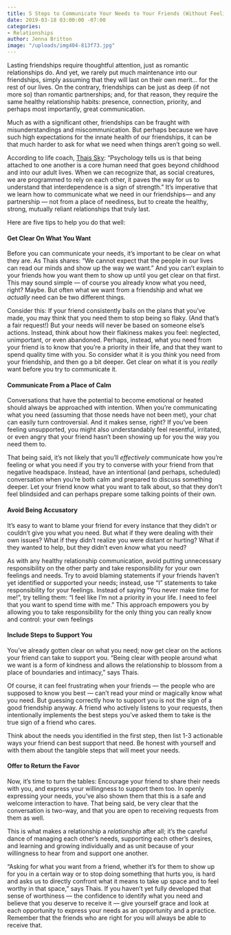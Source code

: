 ```yaml
---
title: 5 Steps to Communicate Your Needs to Your Friends (Without Feeling Needy)
date: 2019-03-18 03:00:00 -07:00
categories:
- Relationships
author: Jenna Britton
image: "/uploads/img404-813f73.jpg"
---
```


Lasting friendships require thoughtful attention, just as romantic relationships do. And yet, we rarely put much maintenance into our friendships, simply assuming that they will last on their own merit... for the rest of our lives. On the contrary, friendships can be just as deep (if not more so) than romantic partnerships; and, for that reason, they require the same healthy relationship habits: presence, connection, priority, and perhaps most importantly, great communication.

Much as with a significant other, friendships can be fraught with misunderstandings and miscommunication. But perhaps because we have such high expectations for the innate health of our friendships, it can be that much harder to ask for what we need when things aren’t going so well.

According to life coach, [Thais Sky](https://www.thaissky.com/): “Psychology tells us is that being attached to one another is a core human need that goes beyond childhood and into our adult lives. When we can recognize that, as social creatures, we are programmed to rely on each other, it paves the way for us to understand that interdependence is a sign of strength.” It’s imperative that we learn how to communicate what we need in our friendships— and any partnership — not from a place of neediness, but to create the healthy, strong, mutually reliant relationships that truly last.

Here are five tips to help you do that well:

#### Get Clear On What You Want

Before you can communicate your needs, it’s important to be clear on what they are. As Thais shares: “We cannot expect that the people in our lives can read our minds and show up the way we want.” And you can’t explain to your friends how you want them to show up until you get clear on that first. This may sound simple — of course you already know what you need, right? Maybe. But often what we want from a friendship and what we _actually_ need can be two different things.

Consider this: If your friend consistently bails on the plans that you’ve made, you may think that you need them to stop being so flaky. (And that’s a fair request!) But your needs will never be based on someone else’s actions. Instead, think about how their flakiness makes you feel: neglected, unimportant, or even abandoned. Perhaps, instead, what you need from your friend is to know that you’re a priority in their life, and that they want to spend quality time with you. So consider what it is you _think_ you need from your friendship, and then go a bit deeper. Get clear on what it is you _really_ want before you try to communicate it.

#### Communicate From a Place of Calm

Conversations that have the potential to become emotional or heated should always be approached with intention. When you’re communicating what you need (assuming that those needs have not been met), your chat can easily turn controversial. And it makes sense, right? If you’ve been feeling unsupported, you might also understandably feel resentful, irritated, or even angry that your friend hasn’t been showing up for you the way you need them to.

That being said, it’s not likely that you’ll _effectively_ communicate how you’re feeling or what you need if you try to converse with your friend from that negative headspace. Instead, have an intentional (and perhaps, scheduled) conversation when you’re both calm and prepared to discuss something deeper. Let your friend know what you want to talk about, so that they don’t feel blindsided and can perhaps prepare some talking points of their own.

#### Avoid Being Accusatory

It’s easy to want to blame your friend for every instance that they didn’t or couldn’t give you what you need. But what if they were dealing with their own issues? What if they didn’t realize you were distant or hurting? What if they wanted to help, but they didn’t even _know_ what you need?

As with any healthy relationship communication, avoid putting unnecessary responsibility on the other party and take responsibility for your own feelings and needs. Try to avoid blaming statements if your friends haven’t yet identified or supported your needs; instead, use “I” statements to take responsibility for your feelings. Instead of saying “You never make time for me!”, try telling them: “I feel like I’m not a priority in your life. I need to feel that you want to spend time with me.” This approach empowers you by allowing you to take responsibility for the only thing you can really know and control: your own feelings

#### Include Steps to Support You

You’ve already gotten clear on what you need; now get clear on the actions your friend can take to support you. “Being clear with people around what we want is a form of kindness and allows the relationship to blossom from a place of boundaries and intimacy,” says Thais.

Of course, it can feel frustrating when your friends — the people who are supposed to know you best — can’t read your mind or magically know what you need. But guessing correctly how to support you is not the sign of a good friendship anyway. A friend who actively listens to your requests, then intentionally implements the best steps you’ve asked them to take is the true sign of a friend who cares.

Think about the needs you identified in the first step, then list 1-3 actionable ways your friend can best support that need. Be honest with yourself and with them about the tangible steps that will meet your needs.

#### Offer to Return the Favor

Now, it’s time to turn the tables: Encourage your friend to share their needs with you, and express your willingness to support them too. In openly expressing your needs, you’ve also shown them that this is a safe and welcome interaction to have. That being said, be very clear that the conversation is two-way, and that you are open to receiving requests from them as well. 

This is what makes a relationship a _relationship_ after all; it’s the careful dance of managing each other’s needs, supporting each other’s desires, and learning and growing individually and as unit because of your willingness to hear from and support one another.

“Asking for what you want from a friend, whether it’s for them to show up for you in a certain way or to stop doing something that hurts you, is hard and asks us to directly confront what it means to take up space and to feel worthy in that space,” says Thais. If you haven’t yet fully developed that sense of worthiness — the confidence to identify what you need and believe that you deserve to receive it — give yourself grace and look at each opportunity to express your needs as an opportunity and a practice. Remember that the friends who are right for you will always be able to receive that.